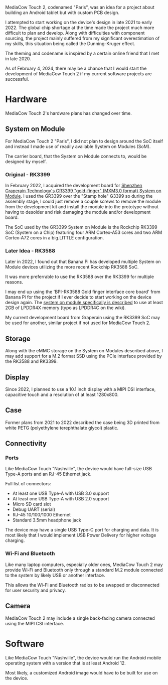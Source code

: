MediaCow Touch 2, codenamed "Paris", was an idea for a project about building an Android tablet but with custom PCB design.

I attempted to start working on the device's design in late 2021 to early 2022. The global chip shortage at the time made the project much more difficult to plan and develop. Along with difficulties with component sourcing, the project mainly suffered from my significant overestimation of my skills, this situation being called the Dunning-Kruger effect. 

The theming and codename is inspired by a certain online friend that I met in late 2020.

As of February 4, 2024, there may be a chance that I would start the development of MediaCow Touch 2 if my current software projects are successful.

# Hardware
MediaCow Touch 2's hardware plans has changed over time.

## System on Module
For MediaCow Touch 2 "Paris", I did not plan to design around the SoC itself and instead I made use of readily available System on Modules (SoM).

The carrier board, that the System on Module connects to, would be designed by myself. 

### Original - RK3399
In February 2022, I acquired the development board for [Shenzhen Graperain Technology's GR3399 "gold-finger" (MXM3.0 format) System on Module](https://www.graperain.com/ARM-Embedded-RK3399-Development-Board/). I used the GR3399 over the "Stamp hole" G3399 so during the assembly stage, I could just remove a couple screws to remove the module from the development kit and install the module into the prototype without having to desolder and risk damaging the module and/or development board.

The SoC used by the GR3399 System on Module is the Rockchip RK3399 SoC (System on a Chip) featuring four ARM Cortex-A53 cores and two ARM Cortex-A72 cores in a big.LITTLE configuration.

### Later Idea - RK3588
Later in 2022, I found out that Banana Pi has developed multiple System on Module devices utilizing the more recent Rockchip RK3588 SoC.

It was more preferrable to use the RK3588 over the RK3399 for multiple reasons. 

I may end up using the 'BPI-RK3588 Gold finger interface core board' from Banana Pi for the project if I ever decide to start working on the device design again. The [system on module specifically is described](https://wiki.banana-pi.org/BPI-RK3588_Core_board_and_development_Kit) to use at least 2GB of LPDDR4X memory (typo as LPDDR4C on the wiki).

My current development board from Graperain using the RK3399 SoC may be used for another, similar project if not used for MediaCow Touch 2. 

## Storage
Along with the eMMC storage on the System on Modules described above, I may add support for a M.2 format SSD using the PCIe interface provided by the RK3588 and RK3399.

## Display
Since 2022, I planned to use a 10.1 inch display with a MIPI DSI interface, capacitive touch and a resolution of at least 1280x800.

## Case
Former plans from 2021 to 2022 described the case being 3D printed from white PETG (polyethylene terephthalate glycol) plastic.

## Connectivity

### Ports
Like MediaCow Touch "Nashville", the device would have full-size USB Type-A ports and an RJ-45 Ethernet jack.

Full list of connectors:

- At least one USB Type-A with USB 3.0 support
- At least one USB Type-A with USB 2.0 support
- Micro SD card slot
- Debug UART (serial)
- RJ-45 10/100/1000 Ethernet
- Standard 3.5mm headphone jack

The device may have a single USB Type-C port for charging and data. It is most likely that I would implement USB Power Delivery for higher voltage charging.

### Wi-Fi and Bluetooth
Like many laptop computers, especially older ones, MediaCow Touch 2 may provide Wi-Fi and Bluetooth only through a standard M.2 module connected to the system by likely USB or another interface.

This allows the Wi-Fi and Bluetooth radios to be swapped or disconnected for user security and privacy.

## Camera
MediaCow Touch 2 may include a single back-facing camera connected using the MIPI CSI interface.

# Software
Like MediaCow Touch "Nashville", the device would run the Android mobile operating system with a version that is at least Android 12. 

Most likely, a customized Android image would have to be built for use on the device.